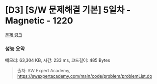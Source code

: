 # [D3] [S/W 문제해결 기본] 5일차 - Magnetic - 1220 

[문제 링크](https://swexpertacademy.com/main/code/problem/problemDetail.do?contestProbId=AV14hwZqABsCFAYD) 

### 성능 요약

메모리: 63,304 KB, 시간: 233 ms, 코드길이: 485 Bytes



> 출처: SW Expert Academy, https://swexpertacademy.com/main/code/problem/problemList.do